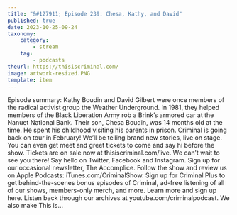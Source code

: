 ```yaml
---
title: "&#127911; Episode 239: Chesa, Kathy, and David"
published: true
date: 2023-10-25-09-24
taxonomy:
    category:
        - stream
    tag:
        - podcasts
theurl: https://thisiscriminal.com/
image: artwork-resized.PNG
template: item
---
```


Episode summary: Kathy Boudin and David Gilbert were once members of the radical activist group the Weather Underground. In 1981, they helped members of the Black Liberation Army rob a Brink&rsquo;s armored car at the Nanuet National Bank. Their son, Chesa Boudin, was 14 months old at the time. He spent his childhood visiting his parents in prison. Criminal is going back on tour in February! We&rsquo;ll be telling brand new stories, live on stage. You can even get meet and greet tickets to come and say hi before the show. Tickets are on sale now at thisiscriminal.com/live. We can&rsquo;t wait to see you there! Say hello on Twitter, Facebook and Instagram. Sign up for our occasional newsletter, The Accomplice. Follow the show and review us on Apple Podcasts: iTunes.com/CriminalShow. Sign up for Criminal Plus to get behind-the-scenes bonus episodes of Criminal, ad-free listening of all of our shows, members-only merch, and more. Learn more and sign up here. Listen back through our archives at youtube.com/criminalpodcast. We also make This is&hellip;

